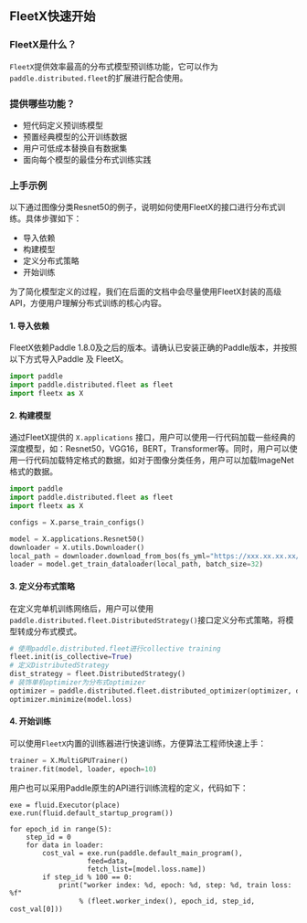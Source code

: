 ## FleetX快速开始

### FleetX是什么？
`FleetX`提供效率最高的分布式模型预训练功能，它可以作为`paddle.distributed.fleet`的扩展进行配合使用。

### 提供哪些功能？
- 短代码定义预训练模型
- 预置经典模型的公开训练数据
- 用户可低成本替换自有数据集
- 面向每个模型的最佳分布式训练实践

### 上手示例
以下通过图像分类Resnet50的例子，说明如何使用FleetX的接口进行分布式训练。具体步骤如下：

- 导入依赖
- 构建模型
- 定义分布式策略
- 开始训练

为了简化模型定义的过程，我们在后面的文档中会尽量使用FleetX封装的高级API，方便用户理解分布式训练的核心内容。

#### 1. 导入依赖

FleetX依赖Paddle 1.8.0及之后的版本。请确认已安装正确的Paddle版本，并按照以下方式导入Paddle 及 FleetX。
``` python
import paddle
import paddle.distributed.fleet as fleet
import fleetx as X
```

#### 2. 构建模型

通过FleetX提供的 `X.applications` 接口，用户可以使用一行代码加载一些经典的深度模型，如：Resnet50，VGG16，BERT，Transformer等。同时，用户可以使用一行代码加载特定格式的数据，如对于图像分类任务，用户可以加载ImageNet格式的数据。

``` python
import paddle
import paddle.distributed.fleet as fleet
import fleetx as X

configs = X.parse_train_configs()

model = X.applications.Resnet50()
downloader = X.utils.Downloader()
local_path = downloader.download_from_bos(fs_yml="https://xxx.xx.xx.xx/full_imagenet_bos.yml", local_path='./data')
loader = model.get_train_dataloader(local_path, batch_size=32)

```

#### 3. 定义分布式策略

在定义完单机训练网络后，用户可以使用`paddle.distributed.fleet.DistributedStrategy()`接口定义分布式策略，将模型转成分布式模式。

``` python
# 使用paddle.distributed.fleet进行collective training
fleet.init(is_collective=True)
# 定义DistributedStrategy
dist_strategy = fleet.DistributedStrategy()
# 装饰单机optimizer为分布式optimizer
optimizer = paddle.distributed.fleet.distributed_optimizer(optimizer, dist_strategy)
optimizer.minimize(model.loss)
```

#### 4. 开始训练

可以使用`FleetX`内置的训练器进行快速训练，方便算法工程师快速上手：

``` python
trainer = X.MultiGPUTrainer()
trainer.fit(model, loader, epoch=10)
```

用户也可以采用Paddle原生的API进行训练流程的定义，代码如下：
```
exe = fluid.Executor(place)
exe.run(fluid.default_startup_program())

for epoch_id in range(5):
    step_id = 0
    for data in loader:
        cost_val = exe.run(paddle.default_main_program(),
		           feed=data,
		           fetch_list=[model.loss.name])
        if step_id % 100 == 0:
            print("worker index: %d, epoch: %d, step: %d, train loss: %f"
                 % (fleet.worker_index(), epoch_id, step_id, cost_val[0]))
```	

